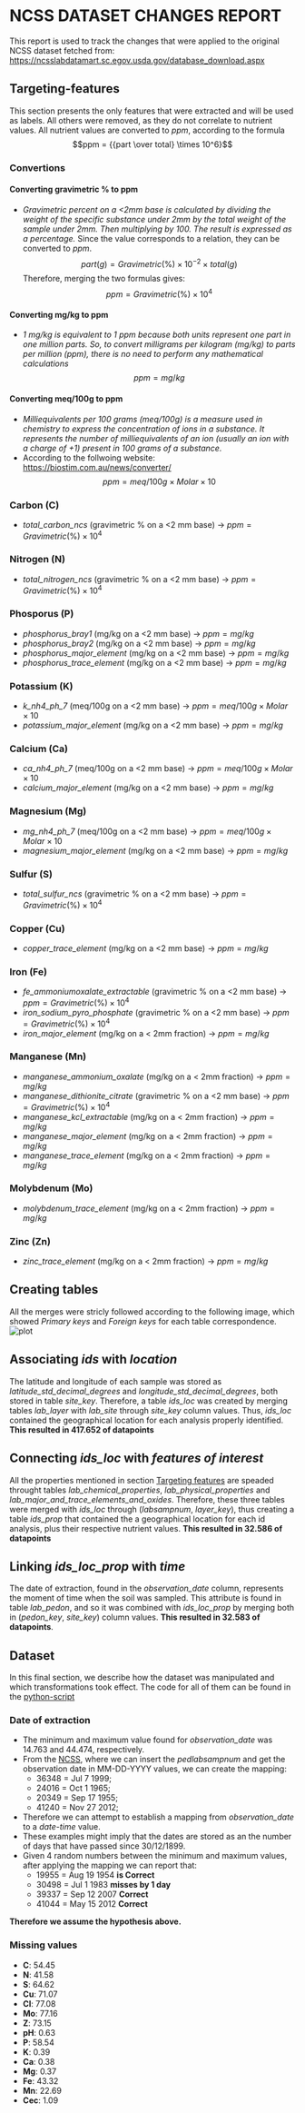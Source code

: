 # NCSS DATASET CHANGES REPORT

This report is used to track the changes that were applied to the original NCSS dataset fetched from: <https://ncsslabdatamart.sc.egov.usda.gov/database_download.aspx>

## Targeting-features

This section presents the only features that were extracted and will be used as labels. All others were removed, as they do not correlate to nutrient values.
All nutrient values are converted to $ppm$, according to the formula $$ppm = {{part \over total} \times 10^6}$$

### Convertions

#### Converting gravimetric % to ppm

- *Gravimetric percent on a <2mm base is calculated by dividing the weight of the specific substance under 2mm by the total weight of the sample under 2mm. Then multiplying by 100. The result is expressed as a percentage.*
Since the value corresponds to a relation, they can be converted to $ppm$.
$$part(g) = {Gravimetric(\%) \times 10^{-2} \times total(g)}$$
Therefore, merging the two formulas gives:
$$ppm = {Gravimetric(\%) \times 10^{4}}$$

#### Converting mg/kg to ppm

- *1 mg/kg is equivalent to 1 ppm because both units represent one part in one million parts. So, to convert milligrams per kilogram (mg/kg) to parts per million (ppm), there is no need to perform any mathematical calculations*
$$ppm = mg/kg$$

#### Converting meq/100g to ppm

- *Milliequivalents per 100 grams (meq/100g) is a measure used in chemistry to express the concentration of ions in a substance. It represents the number of milliequivalents of an ion (usually an ion with a charge of +1) present in 100 grams of a substance.*
- According to the follwoing website: <https://biostim.com.au/news/converter/>
$$ppm = {meq/100g \times Molar \times 10}$$

### Carbon (C)

- *total_carbon_ncs* (gravimetric % on a <2 mm base) -> $ppm = {Gravimetric(\%) \times 10^{4}}$

### Nitrogen (N)

- *total_nitrogen_ncs* (gravimetric % on a <2 mm base) -> $ppm = {Gravimetric(\%) \times 10^{4}}$

### Phosporus (P)

- *phosphorus_bray1* (mg/kg on a <2 mm base) -> $ppm = mg/kg$
- *phosphorus_bray2* (mg/kg on a <2 mm base) -> $ppm = mg/kg$
- *phosphorus_major_element* (mg/kg on a <2 mm base) -> $ppm = mg/kg$
- *phosphorus_trace_element* (mg/kg on a <2 mm base) -> $ppm = mg/kg$

### Potassium (K)

- *k_nh4_ph_7* (meq/100g on a <2 mm base) -> $ppm = {meq/100g \times Molar \times 10}$
- *potassium_major_element* (mg/kg on a <2 mm base) -> $ppm = mg/kg$

### Calcium (Ca)

- *ca_nh4_ph_7* (meq/100g on a <2 mm base) -> $ppm = {meq/100g \times Molar \times 10}$
- *calcium_major_element* (mg/kg on a <2 mm base) -> $ppm = mg/kg$

### Magnesium (Mg)

- *mg_nh4_ph_7* (meq/100g on a <2 mm base) -> $ppm = {meq/100g \times Molar \times 10}$
- *magnesium_major_element* (mg/kg on a <2 mm base) -> $ppm = mg/kg$

### Sulfur (S)

- *total_sulfur_ncs* (gravimetric % on a <2 mm base) -> $ppm = {Gravimetric(\%) \times 10^{4}}$

### Copper (Cu)

- *copper_trace_element* (mg/kg on a <2 mm base) -> $ppm = mg/kg$

### Iron (Fe)

- *fe_ammoniumoxalate_extractable* (gravimetric % on a <2 mm base) -> $ppm = {Gravimetric(\%) \times 10^{4}}$
- *iron_sodium_pyro_phosphate* (gravimetric % on a <2 mm base) -> $ppm = {Gravimetric(\%) \times 10^{4}}$
- *iron_major_element* (mg/kg on a < 2mm fraction) -> $ppm = mg/kg$

### Manganese (Mn)

- *manganese_ammonium_oxalate* (mg/kg on a < 2mm fraction) -> $ppm = mg/kg$
- *manganese_dithionite_citrate* (gravimetric % on a <2 mm base) -> $ppm = {Gravimetric(\%) \times 10^{4}}$
- *manganese_kcl_extractable* (mg/kg on a < 2mm fraction) -> $ppm = mg/kg$
- *manganese_major_element* (mg/kg on a < 2mm fraction) -> $ppm = mg/kg$
- *manganese_trace_element* (mg/kg on a < 2mm fraction) -> $ppm = mg/kg$

### Molybdenum (Mo)

- *molybdenum_trace_element* (mg/kg on a < 2mm fraction) -> $ppm = mg/kg$

### Zinc (Zn)

- *zinc_trace_element* (mg/kg on a < 2mm fraction) -> $ppm = mg/kg$

## Creating tables

All the merges were stricly followed according to the following image, which showed *Primary keys* and *Foreign keys* for each table correspondence.
![plot](./NCSS_ER_Diagram.jpg)

## Associating *ids* with *location*

The latitude and longitude of each sample was stored as *latitude_std_decimal_degrees* and *longitude_std_decimal_degrees*, both stored in table *site_key*.
Therefore, a table *ids_loc* was created by merging tables *lab_layer* with *lab_site* through *site_key* column values. Thus, *ids_loc* contained the geographical location for each analysis properly identified.
**This resulted in 417.652 of datapoints**

## Connecting *ids_loc* with *features of interest*

All the properties mentioned in section [Targeting features](#targeting-features) are speaded throught tables *lab_chemical_properties*, *lab_physical_properties* and *lab_major_and_trace_elements_and_oxides*.
Therefore, these three tables were merged with *ids_loc* through (*labsampnum*, *layer_key*), thus creating a table *ids_prop* that contained the a geographical location for each id analysis, plus their respective nutrient values.
**This resulted in 32.586 of datapoints**

## Linking *ids_loc_prop* with *time*

The date of extraction, found in the *observation_date* column, represents the moment of time when the soil was sampled. This attribute is found in table *lab_pedon*, and so it was combined with *ids_loc_prop* by merging both in (*pedon_key*, *site_key*) column values.
**This resulted in 32.583 of datapoints**.

## Dataset

In this final section, we describe how the dataset was manipulated and which transformations took effect.
The code for all of them can be found in the [python-script](./main.py)

### Date of extraction

- The minimum and maximum value found for *observation_date* was 14.763 and 44.474, respectively.
- From the [NCSS](<https://ncsslabdatamart.sc.egov.usda.gov/querypage.aspx>), where we can insert the *pedlabsampnum* and get the observation date in MM-DD-YYYY values, we can create the mapping:
  - 36348 = Jul 7 1999;
  - 24016 = Oct 1 1965;
  - 20349 = Sep 17 1955;
  - 41240 = Nov 27 2012;
- Therefore we can attempt to establish a mapping from *observation_date* to a *date-time* value.
- These examples might imply that the dates are stored as an the number of days that have passed since 30/12/1899.
- Given 4 random numbers between the minimum and maximum values, after applying the mapping we can report that:
  - 19955 = Aug 19 1954 **is Correct**
  - 30498 = Jul 1 1983 **misses by 1 day**
  - 39337 = Sep 12 2007 **Correct**
  - 41044 = May 15 2012 **Correct**

**Therefore we assume the hypothesis above.**

### Missing values

- **C**: 54.45
- **N**: 41.58
- **S**: 64.62
- **Cu**: 71.07
- **Cl**: 77.08
- **Mo**: 77.16
- **Z**: 73.15
- **pH**: 0.63
- **P**: 58.54
- **K**: 0.39
- **Ca**: 0.38
- **Mg**: 0.37
- **Fe**: 43.32
- **Mn**: 22.69
- **Cec**: 1.09
